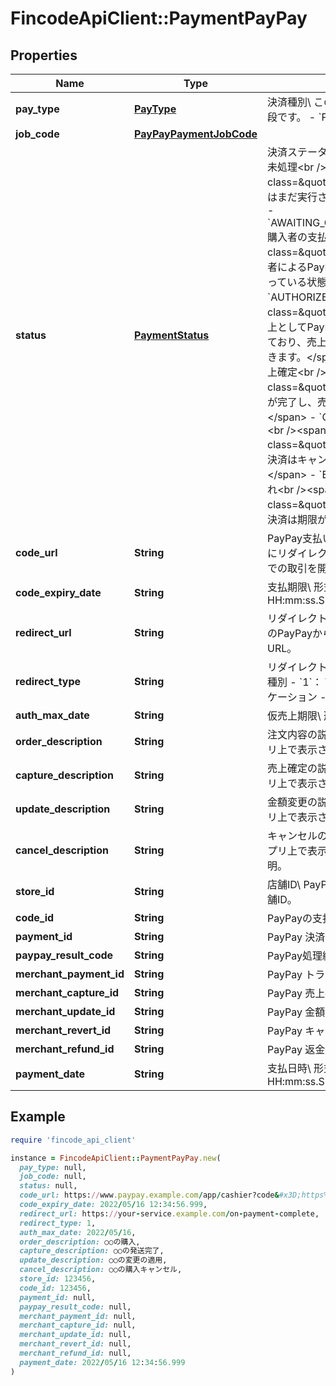 # FincodeApiClient::PaymentPayPay

## Properties

| Name | Type | Description | Notes |
| ---- | ---- | ----------- | ----- |
| **pay_type** | [**PayType**](PayType.md) | 決済種別\\ この決済で利用する決済手段です。  - &#x60;Paypay&#x60;: PayPay  | [optional] |
| **job_code** | [**PayPayPaymentJobCode**](PayPayPaymentJobCode.md) |  | [optional] |
| **status** | [**PaymentStatus**](PaymentStatus.md) | 決済ステータス  - &#x60;UNPROCESSED&#x60;: 未処理&lt;br /&gt;&lt;span class&#x3D;\&quot;smallText\&quot;&gt;請求はまだ実行されていません。&lt;/span&gt; - &#x60;AWAITING_CUSTOMER_PAYMENT&#x60;: 購入者の支払い待ち&lt;br /&gt;&lt;span class&#x3D;\&quot;smallText\&quot;&gt;購入者によるPayPay上での取引承認を待っている状態。&lt;/span&gt; - &#x60;AUTHORIZED&#x60;: 仮売上&lt;br /&gt;&lt;span class&#x3D;\&quot;smallText\&quot;&gt;仮売上としてPayPay残高の確保が完了しており、売上確定により請求を完了できます。&lt;/span&gt; - &#x60;CAPTURED&#x60;: 売上確定&lt;br /&gt;&lt;span class&#x3D;\&quot;smallText\&quot;&gt;請求が完了し、売上が確定しています。&lt;/span&gt; - &#x60;CANCELED&#x60;: キャンセル&lt;br /&gt;&lt;span class&#x3D;\&quot;smallText\&quot;&gt;この決済はキャンセルされました。&lt;/span&gt; - &#x60;EXPIRED&#x60;: 決済の期限切れ&lt;br /&gt;&lt;span class&#x3D;\&quot;smallText\&quot;&gt;この決済は期限が切れています。&lt;/span&gt;  | [optional] |
| **code_url** | **String** | PayPay支払いURL\\ 購入者をこのURLにリダイレクトすることでPayPay上での取引を開始します。  | [optional] |
| **code_expiry_date** | **String** | 支払期限\\ 形式： &#x60;yyyy/MM/dd HH:mm:ss.SSS&#x60;  | [optional] |
| **redirect_url** | **String** | リダイレクトURL\\ 決済が完了した際のPayPayからのリダイレクト先URL。  | [optional] |
| **redirect_type** | **String** | リダイレクト先種別\\ &#x60;redirect_url&#x60;の種別  - &#x60;1&#x60;： Webページ／Webアプリケーション - &#x60;2&#x60;： ネイティブアプリ  | [optional] |
| **auth_max_date** | **String** | 仮売上期限\\ 形式： &#x60;yyyy/MM/dd&#x60;  | [optional] |
| **order_description** | **String** | 注文内容の説明\\ 購入者のPayPayアプリ上で表示される注文内容の説明。  | [optional] |
| **capture_description** | **String** | 売上確定の説明\\ 購入者のPayPayアプリ上で表示される売上確定の説明。  | [optional] |
| **update_description** | **String** | 金額変更の説明\\ 購入者のPayPayアプリ上で表示される金額変更の説明。  | [optional] |
| **cancel_description** | **String** | キャンセルの説明\\ 購入者のPayPayアプリ上で表示されるキャンセルの説明。  | [optional] |
| **store_id** | **String** | 店舗ID\\ PayPayによって発行された店舗ID。  | [optional] |
| **code_id** | **String** | PayPayの支払いコードID  | [optional] |
| **payment_id** | **String** | PayPay 決済ID  | [optional] |
| **paypay_result_code** | **String** | PayPay処理結果コード  | [optional] |
| **merchant_payment_id** | **String** | PayPay トランザクションID  | [optional] |
| **merchant_capture_id** | **String** | PayPay 売上確定ID  | [optional] |
| **merchant_update_id** | **String** | PayPay 金額変更ID  | [optional] |
| **merchant_revert_id** | **String** | PayPay キャンセルID  | [optional] |
| **merchant_refund_id** | **String** | PayPay 返金ID  | [optional] |
| **payment_date** | **String** | 支払日時\\ 形式： &#x60;yyyy/MM/dd HH:mm:ss.SSS&#x60;  | [optional] |

## Example

```ruby
require 'fincode_api_client'

instance = FincodeApiClient::PaymentPayPay.new(
  pay_type: null,
  job_code: null,
  status: null,
  code_url: https://www.paypay.example.com/app/cashier?code&#x3D;https%3A%2F%2Fqr.paypay.example.com%2F0123456789abcdefghijklm,
  code_expiry_date: 2022/05/16 12:34:56.999,
  redirect_url: https://your-service.example.com/on-payment-complete,
  redirect_type: 1,
  auth_max_date: 2022/05/16,
  order_description: ○○の購入,
  capture_description: ○○の発送完了,
  update_description: ○○の変更の適用,
  cancel_description: ○○の購入キャンセル,
  store_id: 123456,
  code_id: 123456,
  payment_id: null,
  paypay_result_code: null,
  merchant_payment_id: null,
  merchant_capture_id: null,
  merchant_update_id: null,
  merchant_revert_id: null,
  merchant_refund_id: null,
  payment_date: 2022/05/16 12:34:56.999
)
```

